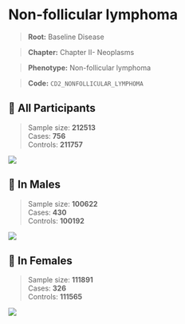 # Non-follicular lymphoma

> **Root:** Baseline Disease  

> **Chapter:** Chapter II- Neoplasms  

> **Phenotype:** Non-follicular lymphoma  

> **Code:** `CD2_NONFOLLICULAR_LYMPHOMA`

## 🧪 All Participants  
> Sample size: **212513**  
> Cases: **756**  
> Controls: **211757**
<img src="/Disease/Figures/ALL/Incidence/CD2_NONFOLLICULAR_LYMPHOMA.png"/>
<CsvTable src="/Disease/Data/ALL/Incidence/COX_CD2_NONFOLLICULAR_LYMPHOMA.csv" label="🔍 View full results" />

## 👨 In Males  
> Sample size: **100622**  
> Cases: **430**  
> Controls: **100192**
<img src="/Disease/Figures/Male/Incidence/CD2_NONFOLLICULAR_LYMPHOMA.png"/>
<CsvTable src="/Disease/Data/Male/Incidence/COX_CD2_NONFOLLICULAR_LYMPHOMA.csv" label="🔍 View full results" />

## 👩 In Females  
> Sample size: **111891**  
> Cases: **326**  
> Controls: **111565**
<img src="/Disease/Figures/Female/Incidence/CD2_NONFOLLICULAR_LYMPHOMA.png"/>
<CsvTable src="/Disease/Data/Female/Incidence/COX_CD2_NONFOLLICULAR_LYMPHOMA.csv" label="🔍 View full results" />
